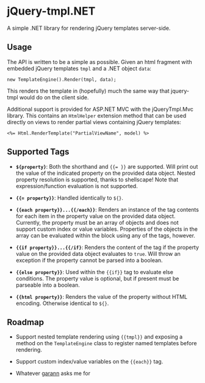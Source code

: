 jQuery-tmpl.NET
===============

A simple .NET library for rendering jQuery templates server-side.

Usage
-----

The API is written to be a simple as possible. Given an html fragment
with embedded jQuery templates `tmpl` and a .NET object `data`:

    new TemplateEngine().Render(tmpl, data);

This renders the template in (hopefully) much the same way that 
jquery-tmpl would do on the client side.

Additional support is provided for ASP.NET MVC with the jQueryTmpl.Mvc
library. This contains an `HtmlHelper` extension method that can be used
directly on views to render partial views containing jQuery templates:

    <%= Html.RenderTemplate("PartialViewName", model) %>


Supported Tags
--------------

* **`${property}`**: Both the shorthand and `{{= }}` are supported. 
Will print out the value of the indicated property on the provided
data object. Nested property resolution is supported, thanks to shellscape!
Note that expression/function evaluation is not supported.

* **`{{= property}}`**: Handled identically to `${}`.

* **`{{each property}}...{{/each}}`**: Renders an instance of the tag 
contents for each item in the property value on the provided data object. 
Currently, the property must be an array of objects and does not support 
custom index or value variables. Properties of the objects in the array 
can be evaluated within the block using any of the tags, however.

* **`{{if property}}...{{/if}`**: Renders the content of the tag if the 
property value on the provided data object evaluates to `true`. Will throw 
an exception if the property cannot be parsed into a boolean.

* **`{{else property}}`**: Used within the `{{if}}` tag to evaluate else
conditions. The property value is optional, but if present must be parseable
into a boolean.

* **`{{html property}}`**: Renders the value of the property without HTML
encoding. Otherwise identical to `${}`.


Roadmap
-------

* Support nested template rendering using `{{tmpl}}` and exposing a method
on the `TemplateEngine` class to register named templates before rendering.

* Support custom index/value variables on the `{{each}}` tag.

* Whatever [garann](http://github.com/garann) asks me for
